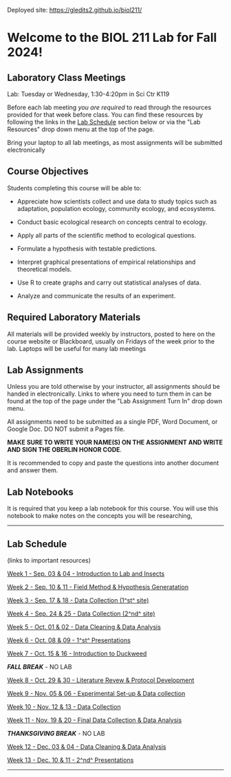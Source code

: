 Deployed site: https://gledits2.github.io/biol211/


# Welcome to the BIOL 211 Lab for Fall 2024!

## Laboratory Class Meetings

Lab: Tuesday or Wednesday, 1:30-4:20pm in Sci Ctr K119

Before each lab meeting *you are required* to read through the resources provided for that week before class. You can find these resources by following the links in the [Lab Schedule](#lab-schedule) section below or via the "Lab Resources" drop down menu at the top of the page.

Bring your laptop to all lab meetings, as most assignments will be submitted electronically

## Course Objectives

Students completing this course will be able to:

* Appreciate how scientists collect and use data to study topics such as adaptation, population ecology, community ecology, and ecosystems.

* Conduct basic ecological research on concepts central to ecology.

* Apply all parts of the scientific method to ecological questions.

* Formulate a hypothesis with testable predictions.

* Interpret graphical presentations of empirical relationships and theoretical models.

* Use R to create graphs and carry out statistical analyses of data.

* Analyze and communicate the results of an experiment.

## Required Laboratory Materials

All materials will be provided weekly by instructors, posted to here on the course website or Blackboard, usually on Fridays of the week prior to the lab. Laptops will be useful for many lab meetings

## Lab Assignments

Unless you are told otherwise by your instructor, all assignments should be handed in electronically. Links to where you need to turn them in can be found at the top of the page under the "Lab Assignment Turn In" drop down menu.

All assignments need to be submitted as a single PDF, Word Document, or Google Doc. DO NOT submit a Pages file. 

**MAKE SURE TO WRITE YOUR NAME(S) ON THE ASSIGNMENT AND WRITE AND SIGN THE OBERLIN HONOR CODE**.

It is recommended to copy and paste the questions into another document and answer them.

## Lab Notebooks

It is required that you keep a lab notebook for this course. You will use this notebook to make notes on the concepts you will be researching, 

***

## Lab Schedule

(links to important resources)

[Week 1 - Sep. 03 & 04 - Introduction to Lab and Insects](articles/01_biol_211_lab_intro.html)

[Week 2 - Sep. 10 & 11 - Field Method & Hypothesis Generatation](404.html)

[Week 3 - Sep. 17 & 18 - Data Collection (1^st^ site)](404.html)

[Week 4 - Sep. 24 & 25 - Data Collection (2^nd^ site)](404.html)

[Week 5 - Oct. 01 & 02 - Data Cleaning & Data Analysis](404.html)

[Week 6 - Oct. 08 & 09 - 1^st^ Presentations](404.html)

[Week 7 - Oct. 15 & 16 - Introduction to Duckweed](404.html) 

**_FALL BREAK_** - NO LAB

[Week 8 - Oct. 29 & 30 - Literature Revew & Protocol Development](404.html)

[Week 9 - Nov. 05 & 06 - Experimental Set-up & Data collection](404.html)

[Week 10 - Nov. 12 & 13 - Data Collection](404.html)

[Week 11 - Nov. 19 & 20 - Final Data Collection & Data Analysis](404.html)

**_THANKSGIVING BREAK_** - NO LAB

[Week 12 - Dec. 03 & 04 - Data Cleaning & Data Analysis](404.html)

[Week 13 - Dec. 10 & 11 - 2^nd^ Presentations](404.html)

***

